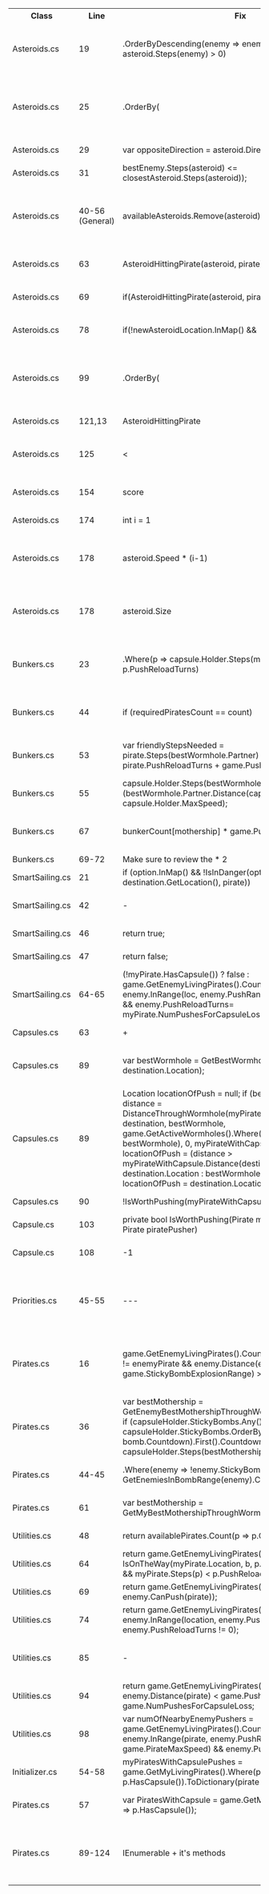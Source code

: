 <table>
    <tr>
        <th>Class</th>
        <th>Line</th>
        <th>Fix</th>
        <th>Instead Of</th>
        <th>Reason</th>
    </tr>
    <tr>
        <td>Asteroids.cs</td>
        <td>19</td>
        <td>.OrderByDescending(enemy => enemy.PushReloadTurns - asteroid.Steps(enemy) > 0)</td>
        <td>enemy => enemy.PushReloadTurns > 0</td>
        <td>it is better to order by enemies who the asteroid can hit when they don't have a push</td>
    </tr>
    <tr>
        <td>Asteroids.cs</td>
        <td>25</td>
        <td>.OrderBy(</td>
        <td>.OrderByDescending(</td>
        <td>instead of orderbyDescending because it is better to hit the closest capsule that we can hit</td>
    </tr>
    <tr>
        <td>Asteroids.cs</td>
        <td>29</td>
        <td>var oppositeDirection = asteroid.Direction.Multiply(-1);</td>
        <td>var oppositeDirection = new Location(asteroid.Location.Row * (-1), asteroid.Location.Col * (-1));</td>
        <td>Better calculation using API</td>
    </tr>
    <tr>
        <td>Asteroids.cs</td>
        <td>31</td>
        <td>bestEnemy.Steps(asteroid) <= closestAsteroid.Steps(asteroid));</td>
        <td>bestEnemy.Distance(pirate) <= closestAsteroid.Distance(pirate)</td>
        <td> put asteroid instead of pirate</td>
    </tr>
    <tr>
        <td>Asteroids.cs</td>
        <td>40-56 (General)</td>
        <td>availableAsteroids.Remove(asteroid);</td>
        <td> ----- </td>
        <td>we have to remove the asteroid from the available asteroids to make sure we don't push it more than once</td>
    </tr>
    <tr>
        <td>Asteroids.cs</td>
        <td>63</td>
        <td>AsteroidHittingPirate(asteroid, pirate)</td>
        <td> ----- </td>
        <td>we don't want to push it to the border if it is not hitting us</td>
    </tr>
    <tr>
        <td>Asteroids.cs</td>
        <td>69</td>
        <td>if(AsteroidHittingPirate(asteroid, pirate))</td>
        <td> ----- </td>
        <td>we don't want to push it randomly if it is not hitting us</td>
    </tr>
    <tr>
        <td>Asteroids.cs</td>
        <td>78</td>
        <td>if(!newAsteroidLocation.InMap() &&</td>
        <td>.Where(p => !newAsteroidLocation.InMap() ? false</td>
        <td>removed in map from inside the where</td>
    </tr>
    <tr>
        <td>Asteroids.cs</td>
        <td>99</td>
        <td>.OrderBy(</td>
        <td>.OrderByDescending(</td>
        <td> changed orderby to normal because we should target the closest capsule to the mothership that we can hit</td>
    </tr>
    <tr>
        <td>Asteroids.cs</td>
        <td>121,13</td>
        <td>AsteroidHittingPirate</td>
        <td>AsteroidHeadingTowardsPirate</td>
        <td>Changed name to make it clearer</td>
    </tr>
    <tr>
        <td>Asteroids.cs</td>
        <td>125</td>
        <td><</td>
        <td><=</td>
        <td> changed <= to < because we want them to hit each other</td>
    </tr>
    <tr>
        <td>Asteroids.cs</td>
        <td>154</td>
        <td>score</td>
        <td> bestScore = asteroid.Steps(bestCapsuleForAsteroid) + ...</td>
        <td>changed the value to score since it already exists</td>
    </tr>
    <tr>
        <td>Asteroids.cs</td>
        <td>174</td>
        <td>int i = 1 </td>
        <td>int i = 0</td>
        <td>changed starting steps to 1</td>
    </tr>
    <tr>
        <td>Asteroids.cs</td>
        <td>178</td>
        <td>asteroid.Speed * (i-1)</td>
        <td>asteroid.Speed * i</td>
        <td>because the first turn the asteroid does not move it only gains the push distance</td>
    </tr>
    <tr>
        <td>Asteroids.cs</td>
        <td>178</td>
        <td>asteroid.Size</td>
        <td> (int) (asteroid.Size * 0.8)</td>
        <td> the problem of the asteroid not killing the pirate was caused by another reason</td>
    </tr>
    <tr>
        <td>Bunkers.cs</td>
        <td>23</td>
        <td>.Where(p => capsule.Holder.Steps(mothership) > p.PushReloadTurns)</td>
        <td>.Where(p => p.Steps(mothership) > p.PushReloadTurns)</td>
        <td>add the wait turns until we get to the enemy pirates instead of the p.Steps(mothership)</td>
    </tr>
    <tr>
        <td>Bunkers.cs</td>
        <td>44</td>
        <td>if (requiredPiratesCount == count)</td>
        <td>---</td>
        <td>Deleted the if because we want to sort them in any case</td>
    </tr>
    <tr>
        <td>Bunkers.cs</td>
        <td>53</td>
        <td> var friendlyStepsNeeded = pirate.Steps(bestWormhole.Partner) * 2 + 1 + pirate.PushReloadTurns + game.PushMaxReloadTurns;</td>
        <td>System.Math.Max(pirate.Steps(bestWormhole.Partner.Location.Towards(pirate, pirate.PushRange)), pirate.PushReloadTurns) +
                                System.Math.Max(pirate.Steps(bestWormhole.Partner.Location.Towards(pirate, pirate.PushRange)), game.PushMaxReloadTurns);</td>
        <td>the previous calculation was faulty</td>
    </tr>
    <tr>
        <td>Bunkers.cs</td>
        <td>55</td>
        <td>capsule.Holder.Steps(bestWormhole) + (bestWormhole.Partner.Distance(capsule) / capsule.Holder.MaxSpeed);</td>
        <td>var enemyStepsNeeded = capsule.Holder.Steps(mothership);</td>
        <td>the previous calculation was faulty</td>
    </tr>
    <tr>
        <td>Bunkers.cs</td>
        <td>67</td>
        <td>bunkerCount[mothership] * game.PushDistance /2</td>
        <td>bunkerCount[mothership].Power(2) * game.PushRange</td>
        <td>a better calculation to take into consideration the heavy pirates' push</td>
    </tr>
    <tr>
        <td>Bunkers.cs</td>
        <td>69-72</td>
        <td>Make sure to review the * 2</td>
        <td></td>
        <td></td>
    </tr>
    <tr>
        <td>SmartSailing.cs</td>
        <td>21</td>
        <td>if (option.InMap() && !IsInDanger(option, destination.GetLocation(), pirate))</td>
        <td>if (!IsInDanger(option, destination.GetLocation(), pirate) && option.InMap())</td>
        <td>Provides more run time for the bot</td>
    <tr>
    <tr>
        <td>SmartSailing.cs</td>
        <td>42</td>
        <td>-</td>
        <td>bool hitting = false;</td>
        <td>Removed to improve timing. Look changes below</td>
    </tr>
    <tr>
        <td>SmartSailing.cs</td>
        <td>46</td>
        <td>return true;</td>
        <td>hitting = true;</td>
        <td>Improving timing of operation.</td>
    </tr>
    <tr>
        <td>SmartSailing.cs</td>
        <td>47</td>
        <td>return false;</td>
        <td>return hitting;</td>
        <td>Improving timing of operation.</td>
    </tr>
    <tr>
        <td>SmartSailing.cs</td>
        <td>64-65</td>
        <td>(!myPirate.HasCapsule()) ? false : game.GetEnemyLivingPirates().Count(enemy => enemy.InRange(loc, enemy.PushRange + enemy.MaxSpeed) &&
                enemy.PushReloadTurns<enemy.Steps(loc))>= myPirate.NumPushesForCapsuleLoss;</td>
        <td>return game.GetEnemyLivingPirates().Count(enemy => enemy.InRange(loc, enemy.PushRange + enemy.MaxSpeed) &&
                enemy.PushReloadTurns<enemy.Steps(loc))>= myPirate.NumPushesForCapsuleLoss;</td>
        <td>Added to check if the pirate has capsule to show if in enemy danger</td>
    </tr>
    <tr>
        <td>Capsules.cs</td>
        <td>63</td>
        <td>+</td>
        <td>-</td>
        <td>Added taking the worst case scenario</td>
    </tr>
    <tr>
        <td>Capsules.cs</td>
        <td>89</td>
        <td>var bestWormhole = GetBestWormhole(myPirateWithCapsule, destination.Location);</td>
        <td>---</td>
        <td>we want the best wormhole to ensure that we push it to the best wormhole</td>
    </tr>
    <tr>
        <td>Capsules.cs</td>
        <td>89</td>
        <td>Location locationOfPush = null;
            if (bestWormhole != null)
            {
                var distance = DistanceThroughWormhole(myPirateWithCapsule.Location, destination, bestWormhole, game.GetActiveWormholes().Where(wormhole => wormhole != bestWormhole), 0, myPirateWithCapsule.MaxSpeed);
                locationOfPush = (distance > myPirateWithCapsule.Distance(destination)) ? destination.Location : bestWormhole.Location ;
            }
            else
            {
                locationOfPush = destination.Location;
            }</td>
        <td>var locationOfPush = myPirateWithCapsule.Location.Towards(destination, pusherPirate.PushDistance);</td>
        <td>in order to make sure that we push it towards the best possible location (wormhole or mothership)</td>
    </tr>
    <tr>
        <td>Capsules.cs</td>
        <td>90</td>
        <td>!IsWorthPushing(myPirateWithCapsule, pusherPirate)</td>
        <td>!IsWorthPushing(myPirateWithCapsule, pusherPirate, locationOfPush, destination.Location)</td>
        <td>removed unused parameters</td>
    </tr>
    <tr>
        <td>Capsule.cs</td>
        <td>103</td>
        <td>private bool IsWorthPushing(Pirate myPirateWithCapsule, Pirate piratePusher)</td>
        <td>private bool IsWorthPushing(Pirate myPirateWithCapsule, Pirate piratePusher, Location locationOfPush, Location destination)</td>
        <td>Reomved unused parameters</td>
    </tr>
    <tr>
        <td>Capsule.cs</td>
        <td>108</td>
        <td>-1</td>
        <td>---</td>
        <td>add -1 so we don't over push the capsule</td>
    </tr>
    <tr>
    <td>Priorities.cs</td>
        <td>45-55</td>
        <td>---</td>
        <td>if (LocationType.MyPirate == Type)
                {
                    var bestMothership = game.GetMyMotherships().OrderBy(mothership => pirate.Steps(mothership) / (int) ((double) mothership.ValueMultiplier).Sqrt()).FirstOrDefault();;
                    if (!CanCatchUpAndPush(pirate, (Pirate) TargetLocationObject, bestMothership.Location))
                    {
                        score += MAX_PRIORITY;
                        return score;
                    }
                    score += this.Priority;
                    return score;
                }</td>
        <td>it is already done inside handle if pirate can reach</td>
    </tr>
	<tr>
		<td>Pirates.cs</td>
		<td>16</td>
		<td>game.GetEnemyLivingPirates().Count(enemyPirate => enemy != enemyPirate && enemy.Distance(enemyPirate) <= game.StickyBombExplosionRange) > 2</td>
		<td>game.GetEnemyLivingPirates().Where(enemyPirate => enemy != enemyPirate && enemy.Distance(enemyPirate) < game.StickyBombExplosionRange).Count() > 2</td>
		<td>Used to include the tip of sticky bomb range, attack more pirates (minimum 2) and call less functions.</td>
	</tr>
	<tr>
		<td>Pirates.cs</td>
		<td>36</td>
		<td>var bestMothership = GetEnemyBestMothershipThroughWormholes(capsuleHolder);
                if (capsuleHolder.StickyBombs.Any() && capsuleHolder.StickyBombs.OrderBy(bomb => bomb.Countdown).First().Countdown < capsuleHolder.Steps(bestMothership))</td>
		<td>if (capsuleHolder.StickyBombs.Any())</td>
		<td>This is to attack pirates if they wont blow up before reaching the mothership. Needs to be tested.</td>
	</tr>
	<tr>
		<td>Pirates.cs</td>
		<td>44-45</td>
		<td>.Where(enemy => !enemy.StickyBombs.Any() &&
                    GetEnemiesInBombRange(enemy).Count() >= 2)</td>
		<td>.Where(enemy => GetEnemiesInBombRange(enemy).Count() >= 2 &&
                    !enemy.StickyBombs.Any())</td>
		<td>Switch order of functions to use less time.</td>
	</tr>
	<tr>
		<td>Pirates.cs</td>
		<td>61</td>
		<td>var bestMothership = GetMyBestMothershipThroughWormholes(pirate);</td>
		<td>var bestMothership = game.GetMyMotherships().OrderBy(mothership => pirate.Steps(mothership) / (int) ((double) mothership.ValueMultiplier).Sqrt()).FirstOrDefault();</td>
		<td>Updated to new function.</td>
	</tr>
	<tr>
    <td>Utilities.cs</td>
        <td>48</td>
        <td>return availablePirates.Count(p => p.CanPush(pirate));</td>
        <td>return availablePirates.Where(p => p.CanPush(pirate)).Count();</td>
        <td>Less called functions.</td>
    </tr>
    <tr>
        <td>Utilities.cs</td>
        <td>64</td>
        <td>return game.GetEnemyLivingPirates().Count(p => IsOnTheWay(myPirate.Location, b, p.Location, p.MaxSpeed) && myPirate.Steps(p) < p.PushReloadTurns);</td>
        <td>return game.GetEnemyLivingPirates().Where(p => IsOnTheWay(myPirate.Location, b, p.Location, p.MaxSpeed) && myPirate.Steps(p) < p.PushReloadTurns).ToList().Count;</td>
        <td>Less called functions</td>
    </tr>
    <tr>
        <td>Utilities.cs</td>
        <td>69</td>
        <td>return game.GetEnemyLivingPirates().Count(enemy => enemy.CanPush(pirate));</td>
        <td>return game.GetEnemyLivingPirates().Where(enemy => enemy.CanPush(pirate)).Count();</td>
        <td>Less called functions</td>
    </tr>
    <tr>
        <td>Utilities.cs</td>
        <td>74</td>
        <td>return game.GetEnemyLivingPirates().Count(enemy => enemy.InRange(location, enemy.PushRange) && enemy.PushReloadTurns != 0);</td>
        <td>return game.GetEnemyLivingPirates().Where(enemy => enemy.InRange(location, enemy.PushRange) && enemy.PushReloadTurns != 0).Count();</td>
        <td>Less called functions</td>
    </tr>
	<tr>
		<td>Utilities.cs</td>
		<td>85</td>
		<td>-</td>
		<td>availablePirates.Remove(capsuleHolder);</td>
		<td>Review this and check if it doesnt cause any ignored actions.</td>
	</tr>
    <tr>
        <td>Utilities.cs</td>
        <td>94</td>
        <td>return game.GetEnemyLivingPirates().Count(enemy => enemy.Distance(pirate) < game.PushRange) > game.NumPushesForCapsuleLoss;</td>
        <td>return game.GetEnemyLivingPirates().Where(enemy => enemy.Distance(pirate) < game.PushRange).Count() > game.NumPushesForCapsuleLoss;</td>
        <td>Less called functions</td>
    </tr>
    <tr>
        <td>Utilities.cs</td>
        <td>98</td>
        <td>var numOfNearbyEnemyPushers = game.GetEnemyLivingPirates().Count(enemy => enemy.InRange(pirate, enemy.PushRange + game.PirateMaxSpeed) && enemy.PushReloadTurns <= 2);</td>
        <td>int numOfNearbyEnemyPushers = game.GetEnemyLivingPirates().Where(enemy => enemy.InRange(pirate, enemy.PushRange + game.PirateMaxSpeed) && enemy.PushReloadTurns <= 2).Count();</td>
        <td>Less called functions</td>
    </tr>
    <tr>
        <td>Initializer.cs</td>
        <td>54-58</td>
        <td>myPiratesWithCapsulePushes = game.GetMyLivingPirates().Where(p => p.HasCapsule()).ToDictionary(pirate => pirate, pirate => 0);</td>
        <td>myPiratesWithCapsulePushes = new Dictionary<Pirate, int>();
            foreach (Pirate pirate in game.GetMyLivingPirates().Where(p => p.HasCapsule()))
            {
                myPiratesWithCapsulePushes.Add(pirate, 0);
            }</td>
        <td>Less time used</td>
    </tr>
    <tr>
		<td>Pirates.cs</td>
		<td>57</td>
		<td>var PiratesWithCapsule = game.GetMyLivingPirates().Where(p => p.HasCapsule());</td>
		<td>List<\Pirate\> PiratesWithCapsule = game.GetMyLivingPirates().Where(p => p.HasCapsule()).ToList();</td>
		<td>Used less functions (removed copying to list)</td>
	</tr>
    <tr>
		<td>Pirates.cs</td>
		<td>89-124</td>
		<td>IEnumerable + it's methods</td>
		<td>List + it's methods</td>
		<td>Change everything from lists to IEnumerable and make the .AddRange into .Concat</td>
	</tr>
</table>
